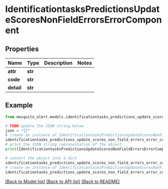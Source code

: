 # IdentificationtasksPredictionsUpdateScoresNonFieldErrorsErrorComponent


## Properties

Name | Type | Description | Notes
------------ | ------------- | ------------- | -------------
**attr** | **str** |  | 
**code** | **str** |  | 
**detail** | **str** |  | 

## Example

```python
from mosquito_alert.models.identificationtasks_predictions_update_scores_non_field_errors_error_component import IdentificationtasksPredictionsUpdateScoresNonFieldErrorsErrorComponent

# TODO update the JSON string below
json = "{}"
# create an instance of IdentificationtasksPredictionsUpdateScoresNonFieldErrorsErrorComponent from a JSON string
identificationtasks_predictions_update_scores_non_field_errors_error_component_instance = IdentificationtasksPredictionsUpdateScoresNonFieldErrorsErrorComponent.from_json(json)
# print the JSON string representation of the object
print(IdentificationtasksPredictionsUpdateScoresNonFieldErrorsErrorComponent.to_json())

# convert the object into a dict
identificationtasks_predictions_update_scores_non_field_errors_error_component_dict = identificationtasks_predictions_update_scores_non_field_errors_error_component_instance.to_dict()
# create an instance of IdentificationtasksPredictionsUpdateScoresNonFieldErrorsErrorComponent from a dict
identificationtasks_predictions_update_scores_non_field_errors_error_component_from_dict = IdentificationtasksPredictionsUpdateScoresNonFieldErrorsErrorComponent.from_dict(identificationtasks_predictions_update_scores_non_field_errors_error_component_dict)
```
[[Back to Model list]](../README.md#documentation-for-models) [[Back to API list]](../README.md#documentation-for-api-endpoints) [[Back to README]](../README.md)


